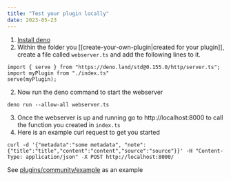 ```yaml
---
title: "Test your plugin locally"
date: 2023-05-23
---
```

1. [Install deno](https://deno.com/manual/getting_started/installation)
2. Within the folder you [[create-your-own-plugin|created for your plugin]], create a file called `webserver.ts` and add the following lines to it.
```
import { serve } from "https://deno.land/std@0.155.0/http/server.ts";
import myPlugin from "./index.ts"
serve(myPlugin);
```
2. Now run the deno command to start the webserver
```
deno run --allow-all webserver.ts
```
3. Once the webserver is up and running go to http://localhost:8000 to call the function you created in `index.ts`
4. Here is an example curl request to get you started
```
curl -d '{"metadata":"some metadata", "note":{"title":"title","content":"content","source":"source"}}' -H "Content-Type: application/json" -X POST http://localhost:8000/
```

 See [plugins/community/example](https://github.com/fleetingnotes/fleeting-notes-plugins/blob/main/plugins/community/example/index.ts) as an example